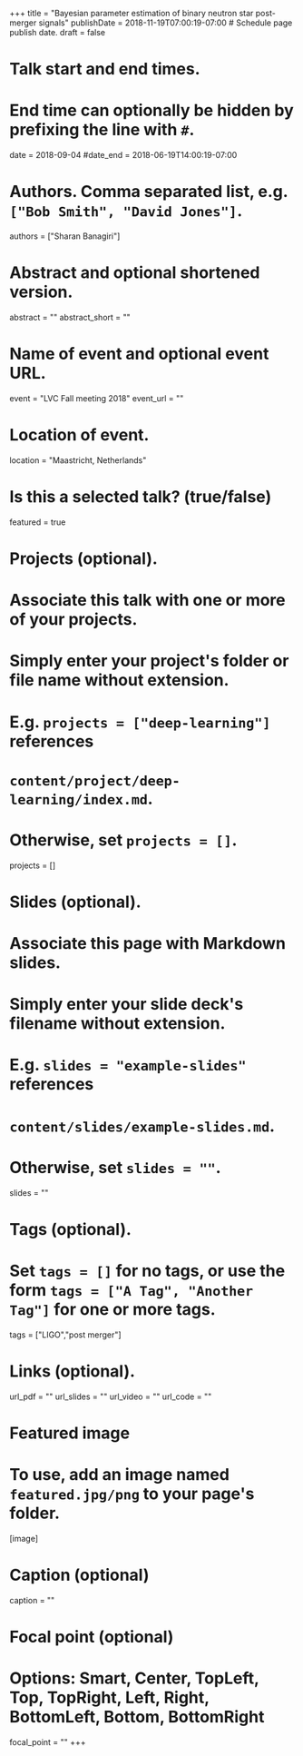 +++
title = "Bayesian parameter estimation of binary neutron star post-merger signals"
publishDate = 2018-11-19T07:00:19-07:00  # Schedule page publish date.
draft = false

# Talk start and end times.
#   End time can optionally be hidden by prefixing the line with `#`.
date = 2018-09-04
#date_end = 2018-06-19T14:00:19-07:00

# Authors. Comma separated list, e.g. `["Bob Smith", "David Jones"]`.
authors = ["Sharan Banagiri"]

# Abstract and optional shortened version.
abstract = ""
abstract_short = ""

# Name of event and optional event URL.
event = "LVC Fall meeting 2018"
event_url = ""

# Location of event.
location = "Maastricht, Netherlands"

# Is this a selected talk? (true/false)
featured = true

# Projects (optional).
#   Associate this talk with one or more of your projects.
#   Simply enter your project's folder or file name without extension.
#   E.g. `projects = ["deep-learning"]` references 
#   `content/project/deep-learning/index.md`.
#   Otherwise, set `projects = []`.
projects = []

# Slides (optional).
#   Associate this page with Markdown slides.
#   Simply enter your slide deck's filename without extension.
#   E.g. `slides = "example-slides"` references 
#   `content/slides/example-slides.md`.
#   Otherwise, set `slides = ""`.
slides = ""

# Tags (optional).
#   Set `tags = []` for no tags, or use the form `tags = ["A Tag", "Another Tag"]` for one or more tags.
tags = ["LIGO","post merger"]

# Links (optional).
url_pdf = ""
url_slides = ""
url_video = ""
url_code = ""

# Featured image
# To use, add an image named `featured.jpg/png` to your page's folder. 
[image]
  # Caption (optional)
  caption = ""

  # Focal point (optional)
  # Options: Smart, Center, TopLeft, Top, TopRight, Left, Right, BottomLeft, Bottom, BottomRight
  focal_point = ""
+++